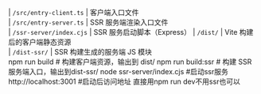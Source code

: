 | `/src/entry-client.ts`  | 客户端入口文件             
| `/src/entry-server.ts`  | SSR 服务端渲染入口文件       
| `/ssr-server/index.cjs` | SSR 服务启动脚本（Express） 
| `/dist/`                | Vite 构建后的客户端静态资源    
| `/dist-ssr/`            | SSR 构建生成的服务端 JS 模块  
npm run build               # 构建客户端资源，输出到 dist/
npm run build:ssr           # 构建 SSR 服务端入口，输出到dist-ssr/
node ssr-server/index.cjs   #启动ssr服务
http://localhost:3001       #启动后访问地址
直接用npm run dev不用ssr也可以

